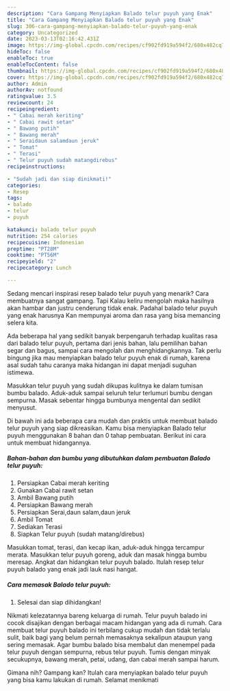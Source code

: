 ```yaml
---
description: "Cara Gampang Menyiapkan Balado telur puyuh yang Enak"
title: "Cara Gampang Menyiapkan Balado telur puyuh yang Enak"
slug: 306-cara-gampang-menyiapkan-balado-telur-puyuh-yang-enak
category: Uncategorized
date: 2023-03-13T02:16:42.431Z
image: https://img-global.cpcdn.com/recipes/cf902fd919a594f2/680x482cq70/balado-telur-puyuh-foto-resep-utama.jpg
hideToc: false
enableToc: true
enableTocContent: false
thumbnail: https://img-global.cpcdn.com/recipes/cf902fd919a594f2/680x482cq70/balado-telur-puyuh-foto-resep-utama.jpg
cover: https://img-global.cpcdn.com/recipes/cf902fd919a594f2/680x482cq70/balado-telur-puyuh-foto-resep-utama.jpg
author: Admin
authorAv: notfound
ratingvalue: 3.5
reviewcount: 24
recipeingredient:
- " Cabai merah keriting"
- " Cabai rawit setan"
- " Bawang putih"
- " Bawang merah"
- " Seraidaun salamdaun jeruk"
- " Tomat"
- " Terasi"
- " Telur puyuh sudah matangdirebus"
recipeinstructions:

- "Sudah jadi dan siap dinikmati!"
categories:
- Resep
tags:
- balado
- telur
- puyuh

katakunci: balado telur puyuh 
nutrition: 254 calories
recipecuisine: Indonesian
preptime: "PT28M"
cooktime: "PT56M"
recipeyield: "2"
recipecategory: Lunch

---
```



Sedang mencari inspirasi resep balado telur puyuh yang menarik? Cara membuatnya sangat gampang. Tapi Kalau keliru mengolah maka hasilnya akan hambar dan justru cenderung tidak enak. Padahal balado telur puyuh yang enak harusnya Kan mempunyai aroma dan rasa yang bisa memancing selera kita.


Ada beberapa hal yang sedikit banyak berpengaruh terhadap kualitas rasa dari balado telur puyuh, pertama dari jenis bahan, lalu pemilihan bahan segar dan bagus, sampai cara mengolah dan menghidangkannya. Tak perlu bingung jika mau menyiapkan balado telur puyuh enak di rumah, karena asal sudah tahu caranya maka hidangan ini dapat menjadi suguhan istimewa.

Masukkan telur puyuh yang sudah dikupas kulitnya ke dalam tumisan bumbu balado. Aduk-aduk sampai seluruh telur terlumuri bumbu dengan sempurna. Masak sebentar hingga bumbunya mengental dan sedikit menyusut.


Di bawah ini ada beberapa cara mudah dan praktis untuk membuat balado telur puyuh yang siap dikreasikan. Kamu bisa menyiapkan Balado telur puyuh menggunakan 8 bahan dan 0 tahap pembuatan. Berikut ini cara untuk membuat hidangannya.

<!--inarticleads1-->

##### Bahan-bahan dan bumbu yang dibutuhkan dalam pembuatan Balado telur puyuh:

1. Persiapkan  Cabai merah keriting
1. Gunakan  Cabai rawit setan
1. Ambil  Bawang putih
1. Persiapkan  Bawang merah
1. Persiapkan  Serai,daun salam,daun jeruk
1. Ambil  Tomat
1. Sediakan  Terasi
1. Siapkan  Telur puyuh (sudah matang/direbus)


Masukkan tomat, terasi, dan kecap ikan, aduk-aduk hingga tercampur merata. Masukkan telur puyuh goreng, aduk dan masak hingga bumbu meresap. Angkat dan hidangkan telur puyuh balado. Itulah resep telur puyuh balado yang enak jadi lauk nasi hangat. 

<!--inarticleads2-->

##### Cara memasak Balado telur puyuh:


1. Selesai dan siap dihidangkan!

Nikmati kelezatannya bareng keluarga di rumah. Telur puyuh balado ini cocok disajikan dengan berbagai macam hidangan yang ada di rumah. Cara membuat telur puyuh balado ini terbilang cukup mudah dan tidak terlalu sulit, baik bagi yang belum pernah memasaknya sekalipun ataupun yang sering memasak. Agar bumbu balado bisa membalut dan menempel pada telur puyuh dengan sempurna, rebus telur puyuh. Tumis dengan minyak secukupnya, bawang merah, petai, udang, dan cabai merah sampai harum. 

Gimana nih? Gampang kan? Itulah cara menyiapkan balado telur puyuh yang bisa kamu lakukan di rumah. Selamat menikmati
